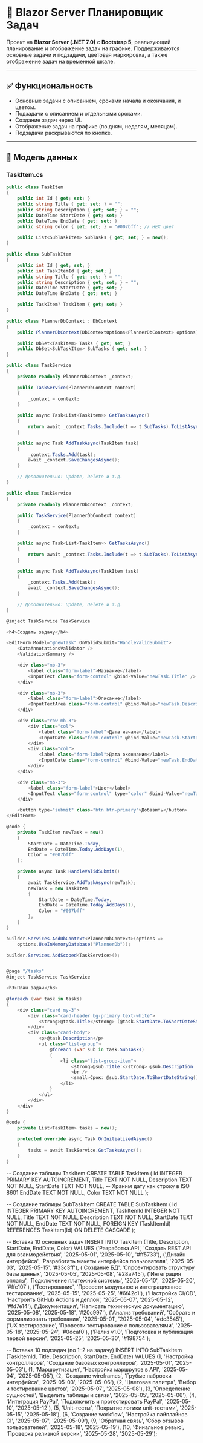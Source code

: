 # 📅 Blazor Server Планировщик Задач

Проект на **Blazor Server (.NET 7.0)** с **Bootstrap 5**, реализующий планирование и отображение задач на графике. Поддерживаются основные задачи и подзадачи, цветовая маркировка, а также отображение задач на временной шкале.

---

## ✅ Функциональность

- Основные задачи с описанием, сроками начала и окончания, и цветом.
- Подзадачи с описанием и отдельными сроками.
- Создание задач через UI.
- Отображение задач на графике (по дням, неделям, месяцам).
- Подзадачи раскрываются по кнопке.

---

## 🧩 Модель данных

### TaskItem.cs

```csharp
public class TaskItem
{
    public int Id { get; set; }
    public string Title { get; set; } = "";
    public string Description { get; set; } = "";
    public DateTime StartDate { get; set; }
    public DateTime EndDate { get; set; }
    public string Color { get; set; } = "#007bff"; // HEX цвет

    public List<SubTaskItem> SubTasks { get; set; } = new();
}

public class SubTaskItem
{
    public int Id { get; set; }
    public int TaskItemId { get; set; }
    public string Title { get; set; } = "";
    public string Description { get; set; } = "";
    public DateTime StartDate { get; set; }
    public DateTime EndDate { get; set; }

    public TaskItem? TaskItem { get; set; }
}

public class PlannerDbContext : DbContext
{
    public PlannerDbContext(DbContextOptions<PlannerDbContext> options) : base(options) { }

    public DbSet<TaskItem> Tasks { get; set; }
    public DbSet<SubTaskItem> SubTasks { get; set; }
}

public class TaskService
{
    private readonly PlannerDbContext _context;

    public TaskService(PlannerDbContext context)
    {
        _context = context;
    }

    public async Task<List<TaskItem>> GetTasksAsync()
    {
        return await _context.Tasks.Include(t => t.SubTasks).ToListAsync();
    }

    public async Task AddTaskAsync(TaskItem task)
    {
        _context.Tasks.Add(task);
        await _context.SaveChangesAsync();
    }

    // Дополнительно: Update, Delete и т.д.
}

public class TaskService
{
    private readonly PlannerDbContext _context;

    public TaskService(PlannerDbContext context)
    {
        _context = context;
    }

    public async Task<List<TaskItem>> GetTasksAsync()
    {
        return await _context.Tasks.Include(t => t.SubTasks).ToListAsync();
    }

    public async Task AddTaskAsync(TaskItem task)
    {
        _context.Tasks.Add(task);
        await _context.SaveChangesAsync();
    }

    // Дополнительно: Update, Delete и т.д.
}

@inject TaskService TaskService

<h4>Создать задачу</h4>

<EditForm Model="@newTask" OnValidSubmit="HandleValidSubmit">
    <DataAnnotationsValidator />
    <ValidationSummary />

    <div class="mb-3">
        <label class="form-label">Название</label>
        <InputText class="form-control" @bind-Value="newTask.Title" />
    </div>

    <div class="mb-3">
        <label class="form-label">Описание</label>
        <InputTextArea class="form-control" @bind-Value="newTask.Description" />
    </div>

    <div class="row mb-3">
        <div class="col">
            <label class="form-label">Дата начала</label>
            <InputDate class="form-control" @bind-Value="newTask.StartDate" />
        </div>
        <div class="col">
            <label class="form-label">Дата окончания</label>
            <InputDate class="form-control" @bind-Value="newTask.EndDate" />
        </div>
    </div>

    <div class="mb-3">
        <label class="form-label">Цвет</label>
        <InputText class="form-control" type="color" @bind-Value="newTask.Color" />
    </div>

    <button type="submit" class="btn btn-primary">Добавить</button>
</EditForm>

@code {
    private TaskItem newTask = new()
    {
        StartDate = DateTime.Today,
        EndDate = DateTime.Today.AddDays(1),
        Color = "#007bff"
    };

    private async Task HandleValidSubmit()
    {
        await TaskService.AddTaskAsync(newTask);
        newTask = new TaskItem
        {
            StartDate = DateTime.Today,
            EndDate = DateTime.Today.AddDays(1),
            Color = "#007bff"
        };
    }
}

builder.Services.AddDbContext<PlannerDbContext>(options =>
    options.UseInMemoryDatabase("PlannerDb"));

builder.Services.AddScoped<TaskService>();


@page "/tasks"
@inject TaskService TaskService

<h3>План задач</h3>

@foreach (var task in tasks)
{
    <div class="card my-3">
        <div class="card-header bg-primary text-white">
            <strong>@task.Title</strong> (@task.StartDate.ToShortDateString() - @task.EndDate.ToShortDateString())
        </div>
        <div class="card-body">
            <p>@task.Description</p>
            <ul class="list-group">
                @foreach (var sub in task.SubTasks)
                {
                    <li class="list-group-item">
                        <strong>@sub.Title:</strong> @sub.Description
                        <br />
                        <small>Срок: @sub.StartDate.ToShortDateString() - @sub.EndDate.ToShortDateString()</small>
                    </li>
                }
            </ul>
        </div>
    </div>
}

@code {
    private List<TaskItem> tasks = new();

    protected override async Task OnInitializedAsync()
    {
        tasks = await TaskService.GetTasksAsync();
    }
}

```

-- Создание таблицы TaskItem
CREATE TABLE TaskItem (
    Id INTEGER PRIMARY KEY AUTOINCREMENT,
    Title TEXT NOT NULL,
    Description TEXT NOT NULL,
    StartDate TEXT NOT NULL,     -- Храним дату как строку в ISO 8601
    EndDate TEXT NOT NULL,
    Color TEXT NOT NULL
);

-- Создание таблицы SubTaskItem
CREATE TABLE SubTaskItem (
    Id INTEGER PRIMARY KEY AUTOINCREMENT,
    TaskItemId INTEGER NOT NULL,
    Title TEXT NOT NULL,
    Description TEXT NOT NULL,
    StartDate TEXT NOT NULL,
    EndDate TEXT NOT NULL,
    FOREIGN KEY (TaskItemId) REFERENCES TaskItem(Id) ON DELETE CASCADE
);

-- Вставка 10 основных задач
INSERT INTO TaskItem (Title, Description, StartDate, EndDate, Color) VALUES 
('Разработка API', 'Создать REST API для взаимодействия', '2025-05-01', '2025-05-10', '#ff5733'),
('Дизайн интерфейса', 'Разработать макеты интерфейса пользователя', '2025-05-03', '2025-05-15', '#33c3ff'),
('Создание БД', 'Спроектировать структуру базы данных', '2025-05-05', '2025-05-08', '#28a745'),
('Интеграция оплаты', 'Подключение платежной системы', '2025-05-10', '2025-05-20', '#ffc107'),
('Тестирование', 'Провести модульное и интеграционное тестирование', '2025-05-15', '2025-05-25', '#6f42c1'),
('Настройка CI/CD', 'Настроить GitHub Actions и деплой', '2025-05-07', '2025-05-12', '#fd7e14'),
('Документация', 'Написать техническую документацию', '2025-05-08', '2025-05-18', '#20c997'),
('Анализ требований', 'Собрать и формализовать требования', '2025-05-01', '2025-05-04', '#dc3545'),
('UX тестирование', 'Провести тестирование с пользователями', '2025-05-18', '2025-05-24', '#0dcaf0'),
('Релиз v1.0', 'Подготовка и публикация первой версии', '2025-05-25', '2025-05-30', '#198754');

-- Вставка 10 подзадач (по 1–2 на задачу)
INSERT INTO SubTaskItem (TaskItemId, Title, Description, StartDate, EndDate) VALUES 
(1, 'Настройка контроллеров', 'Создание базовых контроллеров', '2025-05-01', '2025-05-03'),
(1, 'Маршрутизация', 'Настройка маршрутов в API', '2025-05-04', '2025-05-05'),
(2, 'Создание wireframes', 'Грубые наброски интерфейса', '2025-05-03', '2025-05-06'),
(2, 'Цветовая палитра', 'Выбор и тестирование цветов', '2025-05-07', '2025-05-08'),
(3, 'Определение сущностей', 'Выделить таблицы и связи', '2025-05-05', '2025-05-06'),
(4, 'Интеграция PayPal', 'Подключить и протестировать PayPal', '2025-05-10', '2025-05-12'),
(5, 'Unit-тесты', 'Покрытие логики unit-тестами', '2025-05-15', '2025-05-18'),
(6, 'Создание workflow', 'Настройка пайплайнов CI', '2025-05-07', '2025-05-09'),
(9, 'Обратная связь', 'Сбор отзывов пользователей', '2025-05-18', '2025-05-19'),
(10, 'Финальное ревью', 'Проверка релизной версии', '2025-05-28', '2025-05-29');
